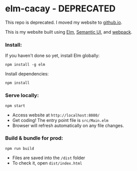 # elm-cacay - DEPRECATED

This repo is deprecated. I moved my website to [github.io](https://github.io).

This is my website built using [Elm](http://elm-lang.org/), [Semantic UI](http://semantic-ui.com/), and [webpack](https://webpack.github.io/).


### Install:

If you haven't done so yet, install Elm globally:
```
npm install -g elm
```

Install dependencies:
```
npm install
```


### Serve locally:
```
npm start
```
* Access website at `http://localhost:8080/`
* Get coding! The entry point file is `src/Main.elm`
* Browser will refresh automatically on any file changes.


### Build & bundle for prod:
```
npm run build
```

* Files are saved into the `/dist` folder
* To check it, open `dist/index.html`

